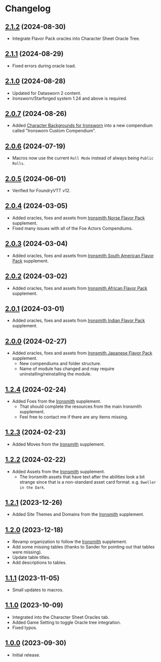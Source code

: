 # Changelog

## [2.1.2](https://github.com/jendave/ironsmith-compendiums/commits/main) (2024-08-30)

* Integrate Flavor Pack oracles into Character Sheet Oracle Tree.

## [2.1.1](https://github.com/jendave/ironsmith-compendiums/commits/main) (2024-08-29)

* Fixed errors during oracle load.

## [2.1.0](https://github.com/jendave/ironsmith-compendiums/commits/main) (2024-08-28)

* Updated for Datasworn 2 content.
* Ironsworn/Starforged system 1.24 and above is required.

## [2.0.7](https://github.com/jendave/ironsmith-compendiums/commits/main) (2024-08-26)

* Added [Character Backgrounds for Ironsworn](https://www.ironswornrpg.com/post/character-backgrounds-for-ironsworn?cid=8868bea5-3c91-40b5-b1bc-d6d026f45cc3&postId=63598074-ff4c-4bda-beb1-80317d09f4f7&utm_campaign=7067f655-69ec-4c0b-823c-134124256896&utm_content=491cd93c-b314-4fa4-8e46-721ee00ee645&utm_medium=mail&utm_source=so) into a new compendium called "Ironsworn Custom Compendium".

## [2.0.6](https://github.com/jendave/ironsmith-compendiums/commits/main) (2024-07-19)

* Macros now use the current `Roll Mode` instead of always being `Public Rolls`.

## [2.0.5](https://github.com/jendave/ironsmith-compendiums/commits/main) (2024-06-01)

* Verified for FoundryVTT v12.

## [2.0.4](https://github.com/jendave/ironsmith-compendiums/commits/main) (2024-03-05)

* Added oracles, foes and assets from [Ironsmith Norse Flavor Pack](https://preview.drivethrurpg.com/en/product/372161/ironsmith-norse-mythology-flavor-pack-softcover) supplement.
* Fixed many issues with all of the Foe Actors Compendiums.

## [2.0.3](https://github.com/jendave/ironsmith-compendiums/commits/main) (2024-03-04)

* Added oracles, foes and assets from [Ironsmith South American Flavor Pack](https://preview.drivethrurpg.com/en/product/374202/ironsmith-south-american-mythology-flavor-pack-softcover) supplement.

## [2.0.2](https://github.com/jendave/ironsmith-compendiums/commits/main) (2024-03-02)

* Added oracles, foes and assets from [Ironsmith African Flavor Pack](https://preview.drivethrurpg.com/en/product/374198/ironsmith-african-mythology-flavor-pack-softcover) supplement.

## [2.0.1](https://github.com/jendave/ironsmith-compendiums/commits/main) (2024-03-01)

* Added oracles, foes and assets from [Ironsmith Indian Flavor Pack](https://preview.drivethrurpg.com/en/product/374967/ironsmith-indian-hindu-mythology-flavor-pack-softcover) supplement.

## [2.0.0](https://github.com/jendave/ironsmith-compendiums/commits/main) (2024-02-27)

* Added oracles, foes and assets from [Ironsmith Japanese Flavor Pack](https://preview.drivethrurpg.com/en/product/372140/ironsmith-japanese-mythology-flavor-pack-softcover) supplement.
  * New compendiums and folder structure.
  * Name of module has changed and may require uninstalling/reinstalling the module.

## [1.2.4](https://github.com/jendave/ironsmith-compendiums/commits/main) (2024-02-24)

* Added Foes from the [Ironsmith](https://preview.drivethrurpg.com/en/product/351813/ironsmith) supplement.
  * That should complete the resources from the main Ironsmith supplement.
  * Feel free to contact me if there are any items missing.

## [1.2.3](https://github.com/jendave/ironsmith-compendiums/commits/main) (2024-02-23)

* Added Moves from the [Ironsmith](https://preview.drivethrurpg.com/en/product/351813/ironsmith) supplement.

## [1.2.2](https://github.com/jendave/ironsmith-compendiums/commits/main) (2024-02-22)

* Added Assets from the [Ironsmith](https://preview.drivethrurpg.com/en/product/351813/ironsmith) supplement.
  * The Ironsmith assets that have text after the abilities look a bit strange since that is a non-standard asset card format. e.g. `Dweller in the Dark`.

## [1.2.1](https://github.com/jendave/ironsmith-compendiums/commits/main) (2023-12-26)

* Added Site Themes and Domains from the [Ironsmith](https://preview.drivethrurpg.com/en/product/351813/ironsmith) supplement.

## [1.2.0](https://github.com/jendave/ironsmith-compendiums/commits/main) (2023-12-18)

* Revamp organization to follow the [Ironsmith](https://preview.drivethrurpg.com/en/product/351813/ironsmith) supplement.
* Add some missing tables (thanks to Sander for pointing out that tables were missing).
* Update table titles.
* Add descriptions to tables.

## [1.1.1](https://github.com/jendave/ironsmith-compendiums/commits/main) (2023-11-05)

* Small updates to macros.

## [1.1.0](https://github.com/jendave/ironsmith-compendiums/commits/main) (2023-10-09)

* Integrated into the Character Sheet Oracles tab.
* Added Game Setting to toggle Oracle tree integration.
* Fixed typos.

## [1.0.0](https://github.com/jendave/ironsmith-compendiums/commits/main) (2023-09-30)

* Initial release.
